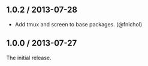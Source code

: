 ## 1.0.2 / 2013-07-28

* Add tmux and screen to base packages. (@fnichol)

## 1.0.0 / 2013-07-27

The initial release.


